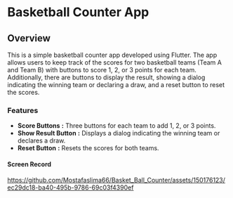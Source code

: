 # Basketball Counter App
## Overview
This is a simple basketball counter app developed using Flutter. The app allows users to keep track of the scores for two basketball teams (Team A and Team B) with buttons to score 1, 2, or 3 points for each team. Additionally, there are buttons to display the result, showing a dialog indicating the winning team or declaring a draw, and a reset button to reset the scores.
### Features
- **Score Buttons** **:** Three buttons for each team to add 1, 2, or 3 points.
- **Show Result Button** **:** Displays a dialog indicating the winning team or declares a draw.
- **Reset Button** **:** Resets the scores for both teams.
#### Screen Record

https://github.com/Mostafaslima66/Basket_Ball_Counter/assets/150176123/ec29dc18-ba40-495b-9786-69c03f4390ef

